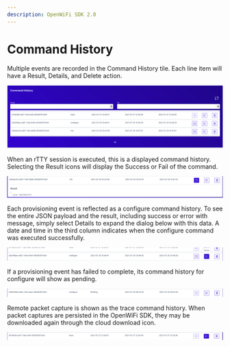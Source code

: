 ```yaml
---
description: OpenWiFi SDK 2.0
---
```


# Command History

Multiple events are recorded in the Command History tile. Each line item will have a Result, Details, and Delete action. 

![Command History Tile](../.gitbook/assets/screen-shot-2021-07-29-at-3.10.22-pm.png)

When an rTTY session is executed, this is a displayed command history. Selecting the Result icons will display the Success or Fail of the command.

![rTTY Command History](../.gitbook/assets/screen-shot-2021-07-29-at-3.12.02-pm.png)

Each provisioning event is reflected as a configure command history. To see the entire JSON payload and the result, including success or error with message, simply select Details to expand the dialog below with this data. A date and time in the third column indicates when the configure command was executed successfully.

![Configure Command History](../.gitbook/assets/screen-shot-2021-07-29-at-3.12.27-pm.png)

If a provisioning event has failed to complete, its command history for configure will show as pending.

![configure Pending Command History](../.gitbook/assets/screen-shot-2021-07-29-at-3.18.12-pm.png)

Remote packet capture is shown as the trace command history. When packet captures are persisted in the OpenWiFi SDK, they may be downloaded again through the cloud download icon.

![trace Command History](../.gitbook/assets/screen-shot-2021-07-29-at-3.16.52-pm.png)



